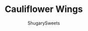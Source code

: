 ---
layout: ../../layouts/MarkdownPostLayout.astro
title: Cauliflower Wings
author: ShugarySweets
pubDate: 2020-07-07
description: "Crispy vegan Cauliflower Wings tossed with homemade buffalo sauce are so delicious you won&#x27;t even miss the meat."
image_url: https://www.shugarysweets.com/wp-content/uploads/2020/07/cauliflower-wings-3.jpg
tags: ["Main Dish","American"]
calories: 257
protein: 4
carbohydrates: 33
fats: 13
fiber: 3
ingredients: ["1 (48-oz ) bottle vegetable oil","1 head cauliflower","1 cup all purpose flour","½ cup cornstarch","½ teaspoon salt","1 teaspoon Cajun spice","1 ¼ tablespoons baking powder","½ teaspoon black pepper","1 ¼ cup seltzer water","¾ cup Frank’s hot sauce","5 tablespoons vegan butter","2 teaspoons brown sugar","1 ¼ teaspoons Worcestershire sauce","1 teaspoon garlic powder","1 teaspoon onion powder"]
serves: 6
time: "30 minutes"
prepTime: "15 minutes"
instructions: ["Heat the vegetable oil in frying pan over medium heat.","Cut the cauliflower into large bite size pieces. Set aside.","Add the flour, cornstarch, salt, Cajun spice, baking powder and black pepper to a bowl and whisk it all together. Then, pour in the seltzer water and whisk until combined.","Dip a piece of cauliflower into the batter and let the excess batter drip off.Carefully drop the cauliflower into the oil and fry for three to four minutes on each side, or until the cauliflower turns a light golden brown.","Add five to six pieces of cauliflower to the oil at a time and place them on a plate with a paper towel to allow the excess oil to drip off.","While the cauliflower is frying, make the buffalo sauce.","Add the hot sauce, vegan butter, brown sugar, Worcestershire sauce, garlic powder and onion powder to a small pan and heat over medium heat. Let it simmer for five minutes before turning it off.","Remove the pan from the heat and let it sit for five minutes.","Once all of the cauliflower has cooked, gently toss it in the buffalo sauce.","Serve immediately."]
nutrition: ["257 calories","33 grams carbohydrates","25 milligrams cholesterol","13 grams fat","3 grams fiber","4 grams protein","6 grams saturated fat","1519 grams sodium","4 grams sugar","0 grams trans fat","5 grams unsaturated fat"]
---